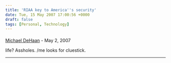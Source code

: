 ```yaml
---
title: 'RIAA key to America''s security'
date: Tue, 15 May 2007 17:00:56 +0000
draft: false
tags: [Personal, Technology]
---
```



#### 
[Michael DeHaan](http://michaeldehaan.net "michael.dehaan@gmail.com") - <time datetime="2007-05-15 21:37:25">May 2, 2007</time>

life? Assholes. /me looks for cluestick.
<hr />
